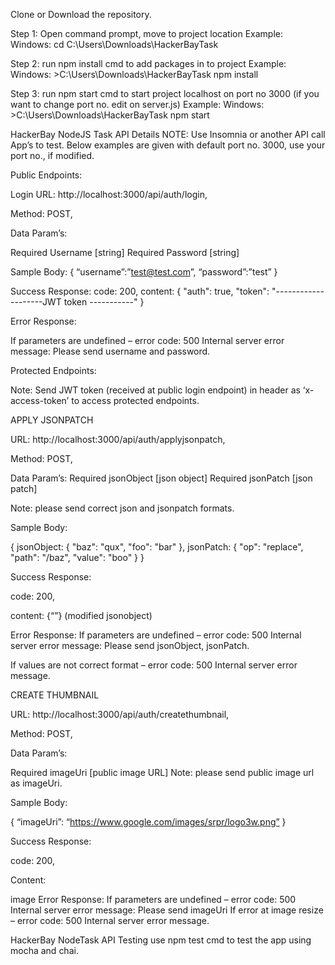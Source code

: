 Clone or Download the repository.

Step 1:  Open command prompt, move to project location
Example: Windows: cd C:\Users\Downloads\HackerBayTask

Step 2:  run npm install cmd to add packages in to project
Example: Windows: >C:\Users\Downloads\HackerBayTask npm install

Step 3:  run npm start cmd to start project localhost on port no 3000 (if you want to change port no. edit on server.js)
Example: Windows: >C:\Users\Downloads\HackerBayTask npm start

HackerBay NodeJS Task API Details
NOTE: Use Insomnia or another API call App’s to test. Below examples are given with default port no. 3000, use your port no., if modified.

Public Endpoints:

Login
URL:  http://localhost:3000/api/auth/login,

Method: POST,

Data Param’s: 

Required 
Username [string]
Required 
Password [string]

Sample Body: 
{
“username”:”test@test.com”,
“password”:”test”
}

Success Response:  code: 200, 
content: {
"auth": true,
"token": "--------------------JWT token -----------"
}

Error Response: 

If parameters are undefined – error code: 500 Internal server 
error message: Please send username and password.

Protected Endpoints:

Note: Send JWT token (received at public login endpoint) in header as ‘x-access-token’ to access protected endpoints. 

APPLY JSONPATCH

URL:  http://localhost:3000/api/auth/applyjsonpatch,

Method: POST,

Data Param’s: 
Required 
jsonObject [json object]
Required 
jsonPatch [json patch]

Note: please send correct json and jsonpatch formats.

Sample Body: 

{
jsonObject: { "baz": "qux", "foo": "bar" },
jsonPatch: { "op": "replace", "path": "/baz", "value": "boo" }
}

Success Response: 

code: 200, 

content: {“”} (modified jsonobject)

Error Response: If parameters are undefined – error code: 500 Internal server error message: Please send jsonObject, jsonPatch.

If values are not correct format – error code: 500 Internal server error message.

CREATE THUMBNAIL

URL:  http://localhost:3000/api/auth/createthumbnail,

Method: POST,

Data Param’s: 

Required 
imageUri [public image URL]
Note: please send public image url as imageUri.

Sample Body: 

{
  “imageUri”: “https://www.google.com/images/srpr/logo3w.png”
}

Success Response:  

code: 200,

Content: 

image 
Error Response: If parameters are undefined – error code: 500 Internal server error message: Please send imageUri
If error at image resize – error code: 500 Internal server error message.

HackerBay NodeTask API Testing
use npm test cmd to test the app using mocha and chai.
